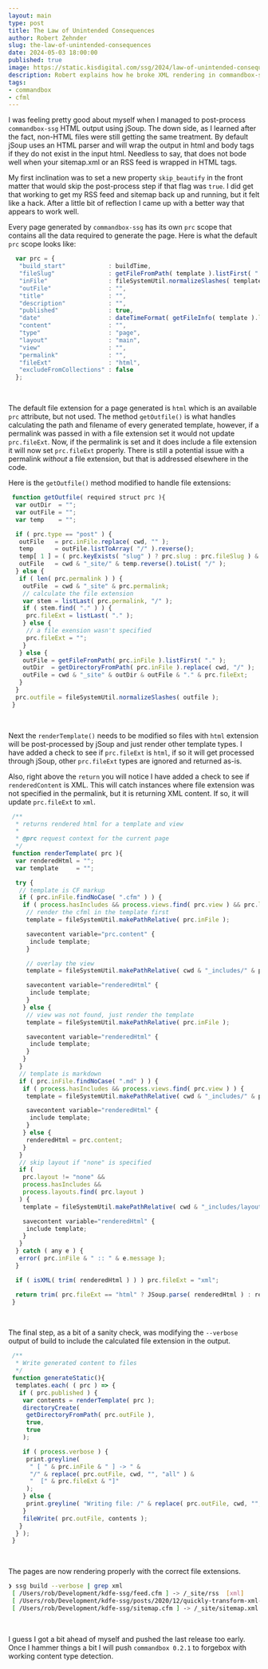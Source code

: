 ```yaml
---
layout: main
type: post
title: The Law of Unintended Consequences
author: Robert Zehnder
slug: the-law-of-unintended-consequences
date: 2024-05-03 18:00:00
published: true
image: https://static.kisdigital.com/ssg/2024/law-of-unintended-consequences.jpg
description: Robert explains how he broke XML rendering in commandbox-ssg
tags:
- commandbox
- cfml
---
```

I was feeling pretty good about myself when I managed to post-process `commandbox-ssg` HTML output using jSoup. The down side, as I learned after the fact, non-HTML files were still getting the same treatment. By default jSoup uses an HTML parser and will wrap the output in html and body tags if they do not exist in the input html. Needless to say, that does not bode well when your sitemap.xml or an RSS feed is wrapped in HTML tags.

My first inclination was to set a new property `skip_beautify` in the front matter that would skip the post-process step if that flag was `true`. I did get that working to get my RSS feed and sitemap back up and running, but it felt like a hack. After a little bit of reflection I came up with a better way that appears to work well.

Every page generated by `commandbox-ssg` has its own `prc` scope that contains all the data required to generate the page. Here is what the default `prc` scope looks like:

```js
  var prc = {
   "build_start"            : buildTime,
   "fileSlug"               : getFileFromPath( template ).listFirst( "." ),
   "inFile"                 : fileSystemUtil.normalizeSlashes( template ),
   "outFile"                : "",
   "title"                  : "",
   "description"            : "",
   "published"              : true,
   "date"                   : dateTimeFormat( getFileInfo( template ).lastModified, "yyyy-mm-dd HH:nn" ),
   "content"                : "",
   "type"                   : "page",
   "layout"                 : "main",
   "view"                   : "",
   "permalink"              : "",
   "fileExt"                : "html",
   "excludeFromCollections" : false
  };
```

<br>

The default file extension for a page generated is `html` which is an available `prc` attribute, but not used. The method `getOutfile()` is what handles calculating the path and filename of every generated template, however, if a permalink was passed in with a file extension set it would not update `prc.fileExt`. Now, if the permalink is set and it does include a file extension it will now set `prc.fileExt` properly. There is still a potential issue with a permalink *without* a file extension, but that is addressed elsewhere in the code.

Here is the `getOutfile()` method modified to handle file extensions:

```js
 function getOutfile( required struct prc ){
  var outDir  = "";
  var outFile = "";
  var temp    = "";

  if ( prc.type == "post" ) {
   outFile   = prc.inFile.replace( cwd, "" );
   temp      = outFile.listToArray( "/" ).reverse();
   temp[ 1 ] = ( prc.keyExists( "slug" ) ? prc.slug : prc.fileSlug ) & "." & prc.fileExt;
   outFile   = cwd & "_site/" & temp.reverse().toList( "/" );
  } else {
   if ( len( prc.permalink ) ) {
    outFile  = cwd & "_site" & prc.permalink;
    // calculate the file extension
    var stem = listLast( prc.permalink, "/" );
    if ( stem.find( "." ) ) {
     prc.fileExt = listLast( "." );
    } else {
     // a file exension wasn't specified
     prc.fileExt = "";
    }
   } else {
    outFile = getFileFromPath( prc.inFile ).listFirst( "." );
    outDir  = getDirectoryFromPath( prc.inFile ).replace( cwd, "/" );
    outFile = cwd & "_site" & outDir & outFile & "." & prc.fileExt;
   }
  }
  prc.outfile = fileSystemUtil.normalizeSlashes( outfile );
 }
```

<br>

Next the `renderTemplate()` needs to be modified so files with `html` extension will be post-processed by jSoup and just render other template types. I have added a check to see if `prc.fileExt` is `html`, if so it will get processed through jSoup, other `prc.fileExt` types are ignored and returned as-is.

Also, right above the `return` you will notice I have added a check to see if `renderedContent` is XML. This will catch instances where file extension was not specified in the permalink, but it is returning XML content. If so, it will update `prc.fileExt` to `xml`.

```js
 /**
  * returns rendered html for a template and view
  *
  * @prc request context for the current page
  */
 function renderTemplate( prc ){
  var renderedHtml = "";
  var template     = "";

  try {
   // template is CF markup
   if ( prc.inFile.findNoCase( ".cfm" ) ) {
    if ( process.hasIncludes && process.views.find( prc.view ) && prc.layout != "none" ) {
     // render the cfml in the template first
     template = fileSystemUtil.makePathRelative( prc.inFile );

     savecontent variable="prc.content" {
      include template;
     }

     // overlay the view
     template = fileSystemUtil.makePathRelative( cwd & "_includes/" & prc.view & ".cfm" );

     savecontent variable="renderedHtml" {
      include template;
     }
    } else {
     // view was not found, just render the template
     template = fileSystemUtil.makePathRelative( prc.inFile );

     savecontent variable="renderedHtml" {
      include template;
     }
    }
   }
   // template is markdown
   if ( prc.inFile.findNoCase( ".md" ) ) {
    if ( process.hasIncludes && process.views.find( prc.view ) ) {
     template = fileSystemUtil.makePathRelative( cwd & "_includes/" & prc.view & ".cfm" );

     savecontent variable="renderedHtml" {
      include template;
     }
    } else {
     renderedHtml = prc.content;
    }
   }
   // skip layout if "none" is specified
   if (
    prc.layout != "none" &&
    process.hasIncludes &&
    process.layouts.find( prc.layout )
   ) {
    template = fileSystemUtil.makePathRelative( cwd & "_includes/layouts/" & prc.layout & ".cfm" );

    savecontent variable="renderedHtml" {
     include template;
    }
   }
  } catch ( any e ) {
   error( prc.inFile & " :: " & e.message );
  }

  if ( isXML( trim( renderedHtml ) ) ) prc.fileExt = "xml";

  return trim( prc.fileExt == "html" ? JSoup.parse( renderedHtml ) : renderedHtml );
 }
```

<br>

The final step, as a bit of a sanity check, was modifying the `--verbose` output of build to include the calculated file extension in the output.

```js
 /**
  * Write generated content to files
  */
 function generateStatic(){
  templates.each( ( prc ) => {
   if ( prc.published ) {
    var contents = renderTemplate( prc );
    directoryCreate(
     getDirectoryFromPath( prc.outFile ),
     true,
     true
    );

    if ( process.verbose ) {
     print.greyline(
      " [ " & prc.inFile & " ] -> " &
      "/" & replace( prc.outFile, cwd, "", "all" ) &
      "  [" & prc.fileExt & "]"
     );
    } else {
     print.greyline( "Writing file: /" & replace( prc.outFile, cwd, "", "all" ) );
    }
    fileWrite( prc.outFile, contents );
   }
  } );
 }
```

<br>

The pages are now rendering properly with the correct file extensions.

```bash 
❯ ssg build --verbose | grep xml
 [ /Users/rob/Development/kdfe-ssg/feed.cfm ] -> /_site/rss  [xml]
 [ /Users/rob/Development/kdfe-ssg/posts/2020/12/quickly-transform-xml-to-json-with-org-json.md ] -> /_site/posts/2020/12/quickly-transform-xml-to-json-with-org-json.html  [html]
 [ /Users/rob/Development/kdfe-ssg/sitemap.cfm ] -> /_site/sitemap.xml  [xml]
```

<br>

I guess I got a bit ahead of myself and pushed the last release too early. Once I hammer things a bit I will push `commandbox 0.2.1` to forgebox with working content type detection.